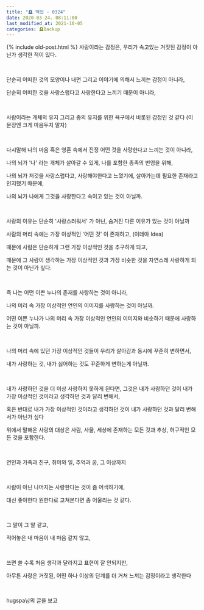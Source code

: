 ```yaml
---
title: "🪦 백업 - 0324"
date: 2020-03-24. 08:11:00
last_modified_at: 2021-10-05
categories: 🪦Backup
---
```

{% include old-post.html %}
사랑이라는 감정은, 우리가 속고있는 거짓된 감정이 아닌가 생각한 적이 있다.

​

단순히 어떠한 것의 모양이나 내면 그리고 이야기에 의해서 느끼는 감정이 아니라,

단순히 어떠한 것을 사랑스럽다고 사랑한다고 느끼기 때문이 아니라,

​

사람이라는 개체의 유지 그리고 종의 유지를 위한 욕구에서 비롯된 감정인 것 같다 (이 문장엔 크게 마음두지 말자)

​

다시말해 나의 마음 혹은 영혼 속에서 진정 어떤 것을 사랑한다고 느끼는 것이 아니라,

나의 뇌가 '나' 라는 개체가 살아갈 수 있게, 나를 포함한 종족의 번영을 위해, 

나의 뇌가 저것을 사랑스럽다고, 사랑해야한다고 느꼈기에, 살아가는데 필요한 존재라고 인지했기 때문에,

나의 뇌가 나에게 그것을 사랑한다고 속이고 있는 것이 아닐까.

​

사랑의 이유는 단순히 '사랑스러워서' 가 아닌, 숨겨진 다른 이유가 있는 것이 아닐까

사람의 머리 속에는 가장 이상적인 '어떤 것' 이 존재하고, (이데아 Idea)

때문에 사람은 단순하게 그런 가장 이상적인 것을 추구하게 되고,

때문에 그 사람이 생각하는 가장 이상적인 것과 가장 비슷한 것을 자연스레 사랑하게 되는 것이 아닌가 싶다.

​

즉 나는 어떤 이쁜 누나의 존재를 사랑하는 것이 아니라,

나의 머리 속 가장 이상적인 연인의 이미지를 사랑하는 것이 아닐까.

어떤 이쁜 누나가 나의 머리 속 가장 이상적인 연인의 이미지와 비슷하기 때문에 사랑하는 것이 아닐까.

​

나의 머리 속에 있던 가장 이상적인 것들이 우리가 살아감과 동시에 꾸준히 변하면서,

내가 사랑하는 것, 내가 싫어하는 것도 꾸준하게 변하는게 아닐까.

​

내가 사랑하던 것을 더 이상 사랑하지 못하게 된다면, 그것은 내가 사랑하던 것이 내가 가장 이상적인 것이라고 생각하던 것과 달리 변해서,

혹은 반대로 내가 가장 이상적인 것이라고 생각하던 것이 내가 사랑하던 것과 달리 변해서가 아닌가 싶다

위에서 말해온 사랑의 대상은 사람, 사물, 세상에 존재하는 모든 것과 추상, 허구적인 모든 것을 포함한다.

​

연인과 가족과 친구, 취미와 일, 추억과 꿈, 그 이상까지

​

사람이 아닌 나머지는 사랑한다는 것이 좀 어색하기에,

대신 좋아한다 원한다로 고쳐본다면 좀 어울리는 것 같다.

​

그 말이 그 말 같고,

적어놓은 내 마음이 내 마음 같지 않고,

​

쓰면 쓸 수록 처음 생각과 달라지고 표현이 잘 안되지만,

아무튼 사랑은 거짓된, 어떤 하나 이상의 단계를 더 거쳐 느끼는 감정이라고 생각한다

​

hugspa님의 글을 보고